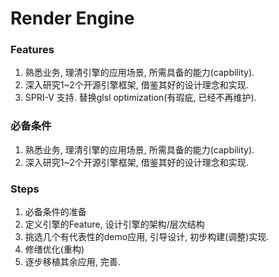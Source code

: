 # Render Engine

### Features
1. 熟悉业务, 理清引擎的应用场景, 所需具备的能力(capbility).
2. 深入研究1~2个开源引擎框架, 借鉴其好的设计理念和实现.
3. SPRI-V 支持. 替换glsl optimization(有瑕疵, 已经不再维护).

### 必备条件
1. 熟悉业务, 理清引擎的应用场景, 所需具备的能力(capbility).
2. 深入研究1~2个开源引擎框架, 借鉴其好的设计理念和实现.

### Steps
1. 必备条件的准备
2. 定义引擎的Feature, 设计引擎的架构/层次结构
3. 挑选几个有代表性的demo应用, 引导设计, 初步构建(调整)实现.
4. 修缮优化(重构)
5. 逐步移植其余应用, 完善.